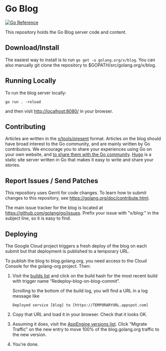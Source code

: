 # Go Blog

[![Go Reference](https://pkg.go.dev/badge/golang.org/x/blog.svg)](https://pkg.go.dev/golang.org/x/blog)

This repository holds the Go Blog server code and content.

## Download/Install

The easiest way to install is to run `go get -u golang.org/x/blog`. You can also
manually git clone the repository to \$GOPATH/src/golang.org/x/blog.

## Running Locally

To run the blog server locally:

```
go run . -reload
```

and then visit [http://localhost:8080/](http://localhost:8080) in your browser.

## Contributing

Articles are written in the [x/tools/present][present] format.
Articles on the blog should have broad interest to the Go community, and
are mainly written by Go contributors. We encourage you to share your
experiences using Go on your own website, and [to share them with the Go
community][community]. [Hugo][hugo] is a static site server written in Go that
makes it easy to write and share your stories.

[present]: https://godoc.org/golang.org/x/tools/present
[community]: https://golang.org/help/
[hugo]: https://gohugo.io/

## Report Issues / Send Patches

This repository uses Gerrit for code changes. To learn how to submit changes to
this repository, see https://golang.org/doc/contribute.html.

The main issue tracker for the blog is located at
https://github.com/golang/go/issues. Prefix your issue with "x/blog:" in the
subject line, so it is easy to find.

## Deploying

The Google Cloud project triggers a fresh deploy of the blog on each submit
but that deployment is published to a temporary URL.

To publish the blog to blog.golang.org, you need access to the
Cloud Console for the golang-org project.
Then:

1. Visit the
   [builds list](https://console.cloud.google.com/cloud-build/builds?project=golang-org&query=trigger_id%3D%22c99674d3-32c1-4aec-ade4-ae2d5a844369%22)
   and click on the build hash for the most recent build
   with trigger name “Redeploy-blog-on-blog-commit”.

   Scrolling to the bottom of the build log, you will find a URL in a log message like

       Deployed service [blog] to [https://TEMPORARYURL.appspot.com]

2. Copy that URL and load it in your browser. Check that it looks OK.

3. Assuming it does, visit the
   [AppEngine versions list](https://console.cloud.google.com/appengine/versions?project=golang-org&serviceId=blog).
   Click “Migrate Traffic” on the new entry to move 100% of the blog.golang.org
   traffic to the new version.

4. You're done.
